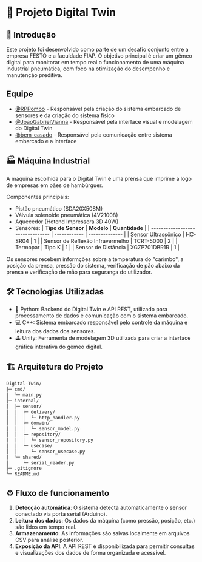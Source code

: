 # 🚀 Projeto Digital Twin
## 🎯 Introdução  
Este projeto foi desenvolvido como parte de um desafio conjunto entre a empresa FESTO e a faculdade FIAP. O objetivo principal é criar um gêmeo digital para monitorar em tempo real o funcionamento de uma máquina industrial pneumática, com foco na otimização do desempenho e manutenção preditiva.

## Equipe
- [@RPPombo](https://github.com/RPPombo) - Responsável pela criação do sistema embarcado de sensores e da criação do sistema físico
- [@JoaoGabrielVianna](https://github.com/JoaoGabrielVianna) - Responsável pela interface visual e modelagem do Digital Twin
- [@bem-casado](https://github.com/bem-casado) - Responsável pela comunicação entre sistema embarcado e a interface

## 🏭 Máquina Industrial
A máquina escolhida para o Digital Twin é uma prensa que imprime a logo de empresas em pães de hambúrguer.

Componentes principais:
- Pistão pneumático (SDA20X50SM)
- Válvula solenoide pneumática (4V21008)
- Aquecedor (Hotend Impressora 3D 40W)
- Sensores:
    | **Tipo de Sensor**               | **Modelo**   | **Quantidade** |
    | -------------------------------- | ------------ | -------------- |
    | Sensor Ultrassônico              | HC-SR04      | 1              |
    | Sensor de Reflexão Infravermelho | TCRT-5000    | 2              |
    | Termopar                         | Tipo K       | 1              |
    | Sensor de Distância              | XGZP701DBR1R | 1              |


Os sensores recebem informções sobre a temperatura do "carimbo", a posição da prensa, pressão do sistema, verificação de pão abaixo da prensa e verificação de mão para segurança do utilizador.

## 🛠️ Tecnologias Utilizadas
- 🐍 Python: Backend do Digital Twin e API REST, utilizado para processamento de dados e comunicação com o sistema embarcado.
- 💻 C++: Sistema embarcado responsável pelo controle da máquina e leitura dos dados dos sensores.
- 🕹️ Unity: Ferramenta de modelagem 3D utilizada para criar a interface gráfica interativa do gêmeo digital.

## 🏗️ Arquitetura do Projeto

```bash
Digital-Twin/
├─ cmd/
│  └─ main.py
├─ internal/
│  ├─ sensor/
│  │  ├─ delivery/
│  │  │  └─ http_handler.py
│  │  ├─ domain/
│  │  │  └─ sensor_model.py
│  │  ├─ repository/
│  │  │  └─ sensor_repository.py
│  │  └─ usecase/
│  │     └─ sensor_usecase.py
│  └─ shared/
│     └─ serial_reader.py
├─ .gitignore
└─ README.md
```

## ⚙️ Fluxo de funcionamento
1. **Detecção automática**: O sistema detecta automaticamente o sensor conectado via porta serial (Arduino).
2. **Leitura dos dados**: Os dados da máquina (como pressão, posição, etc.) são lidos em tempo real.
3. **Armazenamento**: As informações são salvas localmente em arquivos CSV para análise posterior.
4. **Exposição da API**: A API REST é disponibilizada para permitir consultas e visualizações dos dados de forma organizada e acessível.
